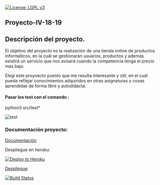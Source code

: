 
[![License: LGPL v3](https://img.shields.io/badge/License-LGPL%20v3-blue.svg)](https://www.gnu.org/licenses/lgpl-3.0)

## Proyecto-IV-18-19

## Descripción del proyecto.

 El objetivo del proyecto es la realización de una tienda online de productos informáticos, en la cuál se gestionarán usuarios, productos y además  existirá un servicio que nos avisará cuando la competencia tenga el precio mas bajo. 

Elegí este proyoecto puesto que me resulta interesante y útil, en el cuál pueda reflejar conocimientos adquiridos en otras asignaturas y cosas aprendidas de forma libre y autodidacta.


#### Pasar los test con el comando :

python3 src/test*

![test](https://github.com/kaizensamuel/proyecto-IV-18-19/blob/master/documentacion/img/test.png) 

### Documentación proyecto:

 [Documentación](https://github.com/kaizensamuel/proyecto-IV-18-19/blob/master/documentacion/README.md)
 
 Despliegue en heroku:
 
 [![Deploy to Heroku](https://www.herokucdn.com/deploy/button.png)](ttps://young-meadow-45069.herokuapp.com/)
  

[Despliegue](https://young-meadow-45069.herokuapp.com/) 

[![Build Status](https://travis-ci.org/kaizensamuel/proyecto-IV-18-19.svg?branch=master)](https://travis-ci.org/kaizensamuel/proyecto-IV-18-19)
